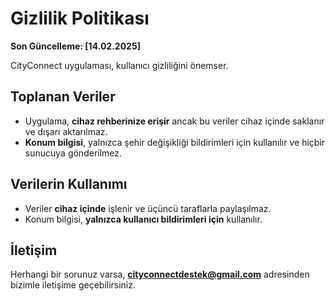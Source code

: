 # Gizlilik Politikası  

**Son Güncelleme: [14.02.2025]**  

CityConnect uygulaması, kullanıcı gizliliğini önemser.  

## Toplanan Veriler  
- Uygulama, **cihaz rehberinize erişir** ancak bu veriler cihaz içinde saklanır ve dışarı aktarılmaz.  
- **Konum bilgisi**, yalnızca şehir değişikliği bildirimleri için kullanılır ve hiçbir sunucuya gönderilmez.  

## Verilerin Kullanımı  
- Veriler **cihaz içinde** işlenir ve üçüncü taraflarla paylaşılmaz.  
- Konum bilgisi, **yalnızca kullanıcı bildirimleri için** kullanılır.  

## İletişim  
Herhangi bir sorunuz varsa, **[cityconnectdestek@gmail.com](mailto:cityconnectdestek@gmail.com)** adresinden bizimle iletişime geçebilirsiniz.